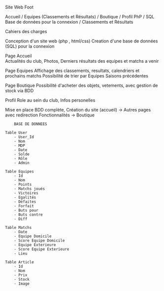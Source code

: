 Site Web Foot 

Accueil / Equipes (Classements et Résultats)  / Boutique / Profil 
PhP / SQL
Base de données pour la connexion / Classements et Résultats

Cahiers des charges 

Conception d'un site web (php , html/css)
Creation d'une base de données (SQL) pour la connexion 

Page Accueil	
	Actualités du club, Photos, Derniers résultats des equipes et matchs a venir 

Page Equipes 
	Affichage des classements, resultats, calendriers et prochains matchs 
	Possibilité de trier par Equipes 
	Saisons précédentes 

Page Boutique 
	Possibilité d'acheter des objets, vetements, avec gestion de stock via BDD
	

Profil 
	Role au sein du club, Infos personelles 

Mise en place BDD complète,
Création du site (accueil) -> Autres pages avec redirection 
Fonctionnalités -> Boutique 

        BASE DE DONNEES
    
    Table User 
        - User_Id
        - Nom
        - MDP
        - Date
        - Solde
        - Rôle
        - Admin
    
    Table Equipes
        - Id
        - Nom
        - Points
        - Matchs joués
        - Victoires
        - Egalités
        - Défaites
        - Forfait
        - Buts pour
        - Buts contre
        - Diff

    Table Matchs
        - Date
        - Equipe Domicile
        - Score Equipe Domicile
        - Equipe Exterieure
        - Score Equipe Exterieure
        - Lieu 
    
    Table Article 
        - Id
        - Nom
        - Prix 
        - Stock 
        - Image


